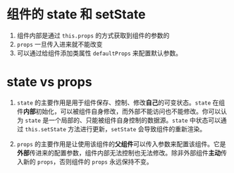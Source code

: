# 组件的 state 和 setState

1. 组件内部是通过 `this.props` 的方式获取到组件的参数的
2. `props` 一旦传入进来就不能改变
3. 可以通过给组件添加类属性 `defaultProps` 来配置默认参数。

# state vs props

1. `state` 的主要作用是用于组件保存、控制、修改**自己**的可变状态。`state` 在组件**内部**初始化，可以被组件自身修改，而外部不能访问也不能修改。你可以认为 `state` 是一个局部的、只能被组件自身控制的数据源。`state` 中状态可以通过 `this.setState` 方法进行更新，`setState` 会导致组件的重新渲染。

2. `props` 的主要作用是让使用该组件的**父组件**可以传入参数来配置该组件。它是**外部**传进来的配置参数，组件内部无法控制也无法修改。除非外部组件**主动**传入新的 `props`，否则组件的 `props` 永远保持不变。
